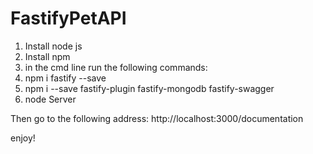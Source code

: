 # FastifyPetAPI

1. Install node js
2. Install npm
3. in the cmd line run the following commands:
4. npm i fastify --save
5. npm i --save fastify-plugin fastify-mongodb fastify-swagger
6. node Server

Then go to the following address:
http://localhost:3000/documentation

enjoy!

